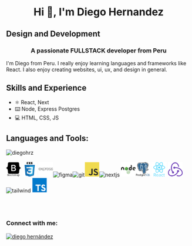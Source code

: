 <h1 align="center">Hi 👋, I'm Diego Hernandez</h1>

## Design and Development

<h3 align="center">A passionate FULLSTACK developer from Peru</h3>
I'm Diego from Peru. I really enjoy learning languages and frameworks like React. I also enjoy creating websites, ui, ux, and design in general. 


## Skills and Experience
* ⚛ React, Next 
* ⌨️ Node, Express Postgres
* 💻 HTML, CSS, JS






## Languages and Tools:

<span><img align="left"  src="https://github-readme-stats.vercel.app/api/top-langs?username=diegohrz&show_icons=true&locale=en&layout=compact" alt="diegohrz" /><br></span>  
<span align="left" display="flex" gap="10px" ><img src="https://raw.githubusercontent.com/devicons/devicon/master/icons/bootstrap/bootstrap-plain-wordmark.svg" alt="bootstrap" width="40" height="40"/> <img src="https://raw.githubusercontent.com/devicons/devicon/master/icons/css3/css3-original-wordmark.svg" alt="css3" width="40" height="40"/> <img src="https://raw.githubusercontent.com/devicons/devicon/master/icons/express/express-original-wordmark.svg" alt="express" width="40" height="40"/><img src="https://www.vectorlogo.zone/logos/figma/figma-icon.svg" alt="figma" width="40" height="40"/><img src="https://www.vectorlogo.zone/logos/git-scm/git-scm-icon.svg" alt="git" width="40" height="40"/><img src="https://raw.githubusercontent.com/devicons/devicon/master/icons/javascript/javascript-original.svg" alt="javascript" width="40" height="40"/><img src="https://cdn.worldvectorlogo.com/logos/nextjs-2.svg" alt="nextjs" width="40" height="40"/> <img src="https://raw.githubusercontent.com/devicons/devicon/master/icons/nodejs/nodejs-original-wordmark.svg" alt="nodejs" width="40" height="40"/><img src="https://raw.githubusercontent.com/devicons/devicon/master/icons/postgresql/postgresql-original-wordmark.svg" alt="postgresql" width="40" height="40"/> <img src="https://raw.githubusercontent.com/devicons/devicon/master/icons/react/react-original-wordmark.svg" alt="react" width="40" height="40"/> <img src="https://raw.githubusercontent.com/devicons/devicon/master/icons/redux/redux-original.svg" alt="redux" width="40" height="40"/>  <img src="https://www.vectorlogo.zone/logos/tailwindcss/tailwindcss-icon.svg" alt="tailwind" width="40" height="40"/> <img src="https://raw.githubusercontent.com/devicons/devicon/master/icons/typescript/typescript-original.svg" alt="typescript" width="40" height="40"/> </a> </span>

<br>
<br>
<div>
<h3 align="left">Connect with me:</h3>
<p align="left">
<a href="https://linkedin.com/in/diego hernández" target="blank"><img align="center" src="https://raw.githubusercontent.com/rahuldkjain/github-profile-readme-generator/master/src/images/icons/Social/linked-in-alt.svg" alt="diego hernández" height="30" width="40" /></a>
</p>
  
</div>

